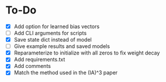 # To-Do

- [x] Add option for learned bias vectors
- [ ] Add CLI arguments for scripts
- [x] Save state dict instead of model
- [ ] Give example results and saved models
- [x] Reparameterize to initialize with all zeros to fix weight decay
- [x] Add requirements.txt
- [x] Add comments
- [x] Match the method used in the (IA)^3 paper
